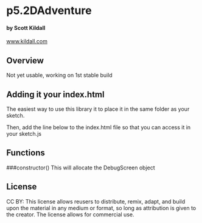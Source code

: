 # p5.2DAdventure
#### by Scott Kildall
www.kildall.com


## Overview
Not yet usable, working on 1st stable build


## Adding it your index.html

The easiest way to use this library it to place it in the same folder as your sketch.

Then, add the line below to the index.html file so that you can access it in your sketch.js

  <script src="p5.2DAdventure.js"></script>
  

## Functions

###constructor()
This will allocate the DebugScreen object



## License
CC BY: This license allows reusers to distribute, remix, adapt, and build upon the material in any medium or format, so long as attribution is given to the creator. The license allows for commercial use.
